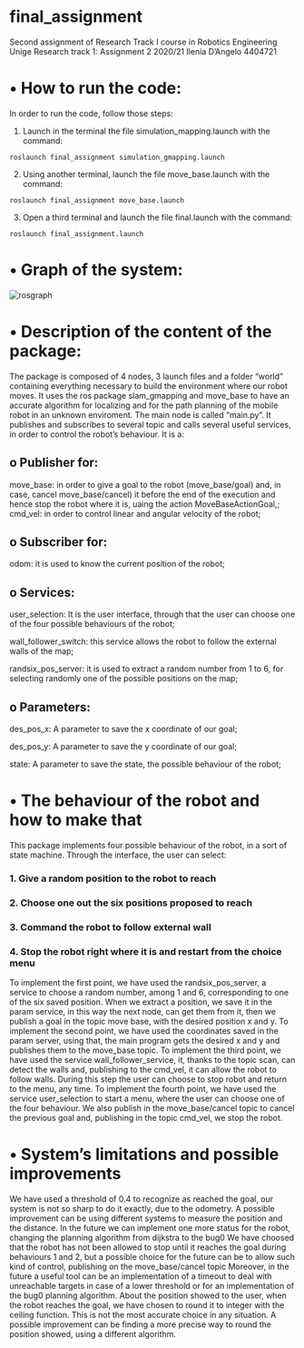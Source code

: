 # final_assignment
Second assignment of Research Track I course in Robotics Engineering Unige
Research track 1: Assignment 2 2020/21
Ilenia D’Angelo 4404721
# •	How to run the code:

In order to run the code, follow those steps:
1.	Launch in the terminal the file simulation_mapping.launch with the command: 
```
roslaunch final_assignment simulation_gmapping.launch
```
2.	Using another terminal, launch the file move_base.launch with the command: 
```
roslaunch final_assignment move_base.launch
```
3.	Open a third terminal and launch the file final.launch with the command:
``` 
roslaunch final_assignment.launch
```
# •	Graph of the system:

![rosgraph](https://user-images.githubusercontent.com/80365922/116873171-82959b00-ac17-11eb-829c-9eb3954f70f0.png)


# •	Description of the content of the package:

The package is composed of 4 nodes, 3 launch files and a folder “world” containing everything necessary to build the environment where our robot moves.
It uses the ros package slam_gmapping and move_base to have an accurate algorithm for localizing and for the path planning of the mobile robot in an unknown enviroment. 
The main node is called “main.py”. It publishes and subscribes to several topic and calls several useful services, in order to control the robot’s behaviour. It is a:
   ## o	Publisher for:
move_base: in order to give a goal to the robot (move_base/goal) and, in case, cancel move_base/cancel) it before the end of the execution and hence stop the robot where it is, uaing the action MoveBaseActionGoal,;
cmd_vel: in order to control linear and angular velocity of the robot;
   ## o	Subscriber for:
odom: it is used to know the current position of the robot;
   ## o	Services:
user_selection: It is the user interface, through that the user can choose one of the four possible behaviours of the robot;

wall_follower_switch: this service allows the robot to follow the external walls of the map;

randsix_pos_server: it is used to extract a random number from 1 to 6, for selecting randomly one of the possible positions on the map;

   ## o	Parameters:
des_pos_x: A parameter to save the x coordinate of our goal;

des_pos_y: A parameter to save the y coordinate of our goal;

state: A parameter to save the state, the possible behaviour of the robot;

# •	The behaviour of the robot and how to make that
This package implements four possible behaviour of the robot, in a sort of state machine. Through the interface, the user can select:
### 1.	Give a random position to the robot to reach
### 2.	Choose one out the six positions proposed to reach
### 3.	Command the robot to follow external wall
### 4.	Stop the robot right where it is and restart from the choice menu
To implement the first point, we have used the randsix_pos_server, a service to choose a random number, among 1 and 6, corresponding to one of the six saved position. When we extract a position, we save it in the param service, in this way the next node, can get them from it, then we publish a goal in the topic move base, with the desired position x and y.
To implement the second point, we have used the coordinates saved in the param server, using that, the main program gets the desired x and y and publishes them to the move_base topic.
To implement the third point, we have used the service wall_follower_service, it, thanks to the topic scan, can detect the walls and, publishing to the cmd_vel, it can allow the robot to follow walls. During this step the user can choose to stop robot and return to the menu, any time.
To implement the fourth point, we have used the service user_selection to start a menu, where the user can choose one of the four behaviour. We also publish in the move_base/cancel topic to cancel the previous goal and, publishing in the topic cmd_vel, we stop the robot.

# •	System’s limitations and possible improvements
We have used a threshold of 0.4 to recognize as reached the goal, our system is not so sharp to do it exactly, due to the odometry. A possible improvement can be using different systems to measure the position and the distance.
In the future we can implement one more status for the robot, changing the planning algorithm from dijkstra to the bug0
We have choosed that the robot has not been allowed to stop until it reaches the goal during behaviours 1 and 2, but a possible choice for the future can be to allow such kind of control, publishing on the move_base/cancel topic
Moreover, in the future a useful tool can be an implementation of a timeout to deal with unreachable targets in case of a lower threshold or for an implementation of the bug0 planning algorithm.
About the position showed to the user, when the robot reaches the goal, we have chosen to round it to integer with the ceiling function. This is not the most accurate choice in any situation. A possible improvement can be finding a more precise way to round the position showed, using a different algorithm.
